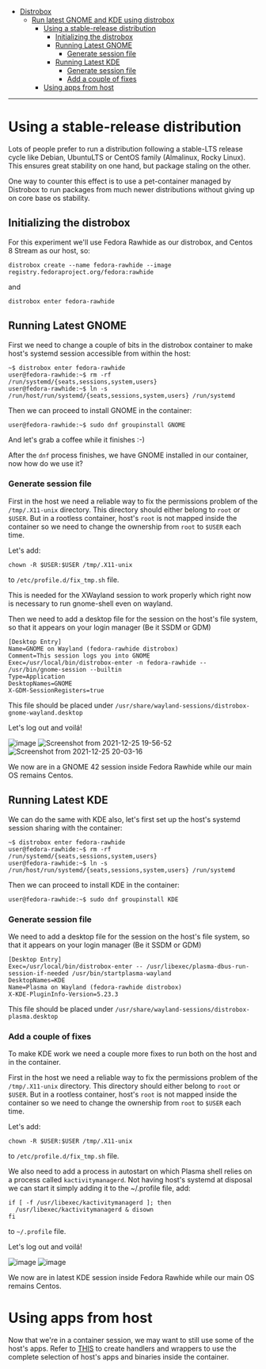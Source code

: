 - [Distrobox](../README.md)
  * [Run latest GNOME and KDE using distrobox](run_latest_gnome_kde_on_distrobox.md)
    - [Using a stable-release distribution](#using-a-stable-release-distribution)
      * [Initializing the distrobox](#initializing-the-distrobox)
      * [Running Latest GNOME](#running-latest-gnome)
        + [Generate session file](#generate-session-file)
      * [Running Latest KDE](#running-latest-kde)
        + [Generate session file](#generate-session-file-1)
        + [Add a couple of fixes](#add-a-couple-of-fixes)
    - [Using apps from host](#using-apps-from-host)

---

# Using a stable-release distribution

Lots of people prefer to run a distribution following a stable-LTS release cycle like Debian, UbuntuLTS or
CentOS family (Almalinux, Rocky Linux). This ensures great stability on one hand, but package staling on the other.

One way to counter this effect is to use a pet-container managed by Distrobox to run packages from much newer distributions
without giving up on core base os stability.

## Initializing the distrobox

For this experiment we'll use Fedora Rawhide as our distrobox, and Centos 8 Stream as our host, so:

```shell
distrobox create --name fedora-rawhide --image registry.fedoraproject.org/fedora:rawhide
```

and

```shell
distrobox enter fedora-rawhide
```

## Running Latest GNOME

First we need to change a couple of bits in the distrobox container to make host's systemd session
accessible from within the host:

```shell
~$ distrobox enter fedora-rawhide
user@fedora-rawhide:~$ rm -rf /run/systemd/{seats,sessions,system,users}
user@fedora-rawhide:~$ ln -s /run/host/run/systemd/{seats,sessions,system,users} /run/systemd
```

Then we can proceed to install GNOME in the container:

```shell
user@fedora-rawhide:~$ sudo dnf groupinstall GNOME
```

And let's grab a coffee while it finishes :-)

After the `dnf` process finishes, we have GNOME installed in our container, now how do we
use it?

### Generate session file

First in the host we need a reliable way to fix the permissions problem of the `/tmp/.X11-unix` directory.
This directory should either belong to `root` or `$USER`. But in a rootless container, host's `root` is not
mapped inside the container so we need to change the ownership from `root` to `$USER` each time.

Let's add:

```shell
chown -R $USER:$USER /tmp/.X11-unix
```

to `/etc/profile.d/fix_tmp.sh` file.

This is needed for the XWayland session to work properly which right now is necessary to run gnome-shell
even on wayland.

Then we need to add a desktop file for the session on the host's file system, so that it appears
on your login manager (Be it SSDM or GDM)

```shell
[Desktop Entry]
Name=GNOME on Wayland (fedora-rawhide distrobox)
Comment=This session logs you into GNOME
Exec=/usr/local/bin/distrobox-enter -n fedora-rawhide -- /usr/bin/gnome-session --builtin
Type=Application
DesktopNames=GNOME
X-GDM-SessionRegisters=true
```

This file should be placed under `/usr/share/wayland-sessions/distrobox-gnome-wayland.desktop`

Let's log out and voilá!

![image](https://user-images.githubusercontent.com/598882/148703229-82905d23-f3d0-41bc-a048-d12cdf8066d0.png)
![Screenshot from 2021-12-25 19-56-52](https://user-images.githubusercontent.com/598882/147391814-cb49e7b8-64bc-4975-a8d1-93f6fb23f28b.png)
![Screenshot from 2021-12-25 20-03-16](https://user-images.githubusercontent.com/598882/147391867-ca29576b-8fb9-448c-a181-579482fb448d.png)

We now are in a GNOME 42 session inside Fedora Rawhide while our main OS remains
Centos.

## Running Latest KDE

We can do the same with KDE also, let's first set up the host's systemd session sharing with the container:

```shell
~$ distrobox enter fedora-rawhide
user@fedora-rawhide:~$ rm -rf /run/systemd/{seats,sessions,system,users}
user@fedora-rawhide:~$ ln -s /run/host/run/systemd/{seats,sessions,system,users} /run/systemd
```

Then we can proceed to install KDE in the container:

```shell
user@fedora-rawhide:~$ sudo dnf groupinstall KDE
```

### Generate session file

We need to add a desktop file for the session on the host's file system, so that it appears
on your login manager (Be it SSDM or GDM)

```shell
[Desktop Entry]
Exec=/usr/local/bin/distrobox-enter -- /usr/libexec/plasma-dbus-run-session-if-needed /usr/bin/startplasma-wayland
DesktopNames=KDE
Name=Plasma on Wayland (fedora-rawhide distrobox)
X-KDE-PluginInfo-Version=5.23.3
```

This file should be placed under `/usr/share/wayland-sessions/distrobox-plasma.desktop`

### Add a couple of fixes

To make KDE work we need a couple more fixes to run both on the host and in the container.

First in the host we need a reliable way to fix the permissions problem of the `/tmp/.X11-unix` directory.
This directory should either belong to `root` or `$USER`. But in a rootless container, host's `root` is not
mapped inside the container so we need to change the ownership from `root` to `$USER` each time.

Let's add:

```shell
chown -R $USER:$USER /tmp/.X11-unix
```

to `/etc/profile.d/fix_tmp.sh` file.

We also need to add a process in autostart on which Plasma shell relies on a process called `kactivitymanagerd`.
Not having host's systemd at disposal we can start it simply adding it to the ~/.profile file, add:

```shell
if [ -f /usr/libexec/kactivitymanagerd ]; then
  /usr/libexec/kactivitymanagerd & disown
fi
```

to `~/.profile` file.

Let's log out and voilá!

![image](https://user-images.githubusercontent.com/598882/148704789-3d799a85-51cc-4de7-9ee3-f54add4949bc.png)
![image](https://user-images.githubusercontent.com/598882/148705044-7271af0c-0675-42f8-9f45-ad20ec53deca.png)

We now are in latest KDE session inside Fedora Rawhide while our main OS remains
Centos.

# Using apps from host

Now that we're in a container session, we may want to still use some of the host's apps.
Refer to [THIS](execute_commands_on_host.md) to create handlers and wrappers to use
the complete selection of host's apps and binaries inside the container.
